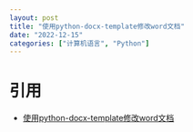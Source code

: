 ```yaml
---
layout: post
title: "使用python-docx-template修改word文档"
date: "2022-12-15"
categories: ["计算机语言", "Python"]
---
```


# 引用

- [使用python-docx-template修改word文档](https://www.jianshu.com/p/7f17896524d5)
